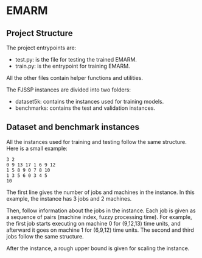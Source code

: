 # EMARM
## Project Structure

The project entrypoints are:
- test.py: is the file for testing the trained EMARM.
- train.py: is the entrypoint for training EMARM.

All the other files contain helper functions and utilities.

The FJSSP instances are divided into two folders:
- dataset5k: contains the instances used for training models.
- benchmarks: contains the test and validation instances. 


## Dataset and benchmark instances

All the instances used for training and testing follow the same structure.
Here is a small example:

```
3 2           
0 9 13 17 1 6 9 12
1 5 8 9 0 7 8 10
1 3 5 6 0 3 4 5
10
```

The first line gives the number of jobs and machines in the instance. 
In this example, the instance has 3 jobs and 2 machines. 

Then, follow information about the jobs in the instance. Each job is 
given as a sequence of pairs (machine index, fuzzy processing time). 
For example, the first job starts executing on machine 0 for (9,12,13) time units,
and afterward it goes on machine 1 for (6,9,12) time units. The second and third jobs 
follow the same structure.

After the instance, a rough upper bound is given for scaling the instance.


